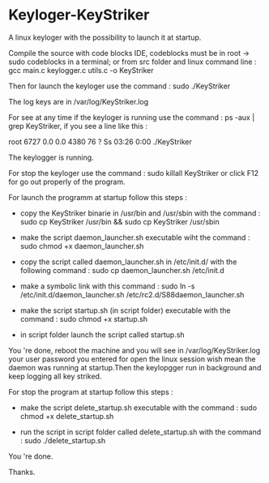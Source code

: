 # Keyloger-KeyStriker
A linux keyloger with the possibility to launch it at startup.

Compile the source with code blocks IDE, codeblocks must be in root -> sudo codeblocks in a terminal; or from src folder and linux command line : gcc main.c keylogger.c utils.c -o KeyStriker

Then for launch the keyloger use the command : sudo ./KeyStriker

The log keys are in /var/log/KeyStriker.log

For see at any time if the keyloger is running use the command : ps -aux | grep KeyStriker, if you see a line like this :

root 6727 0.0 0.0 4380 76 ? Ss 03:26 0:00 ./KeyStriker

The keylogger is running.

For stop the keyloger use the command : sudo killall KeyStriker or click F12 for go out properly of the program.

For launch the programm at startup follow this steps :

- copy the KeyStriker binarie in /usr/bin and /usr/sbin with the command :  sudo cp KeyStriker /usr/bin && sudo cp KeyStriker /usr/sbin

- make the script daemon_launcher.sh executable wiht the command : sudo chmod +x daemon_launcher.sh

- copy the script called daemon_launcher.sh in /etc/init.d/ with the following command : sudo cp daemon_launcher.sh /etc/init.d

- make a symbolic link with this command :  sudo ln -s /etc/init.d/daemon_launcher.sh /etc/rc2.d/S88daemon_launcher.sh

- make the script startup.sh (in script folder) executable with the command :  sudo chmod +x startup.sh

- in script folder launch the script called startup.sh

You 're done, reboot the machine and you will see in /var/log/KeyStriker.log your user password you entered for open the linux session wish mean the daemon was running at startup.Then the keylopgger run in background and keep logging all key striked.

For stop the program at startup follow this steps :

- make the script delete_startup.sh executable with the command : sudo chmod +x delete_startup.sh

- run the script in script folder called delete_startup.sh with the command :  sudo ./delete_startup.sh

You 're done.

Thanks.
